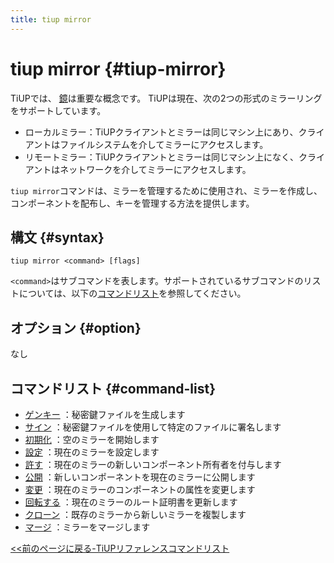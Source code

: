 ```yaml
---
title: tiup mirror
---
```


# tiup mirror {#tiup-mirror}

TiUPでは、 [鏡](/tiup/tiup-mirror-reference.md)は重要な概念です。 TiUPは現在、次の2つの形式のミラーリングをサポートしています。

-   ローカルミラー：TiUPクライアントとミラーは同じマシン上にあり、クライアントはファイルシステムを介してミラーにアクセスします。
-   リモートミラー：TiUPクライアントとミラーは同じマシン上になく、クライアントはネットワークを介してミラーにアクセスします。

`tiup mirror`コマンドは、ミラーを管理するために使用され、ミラーを作成し、コンポーネントを配布し、キーを管理する方法を提供します。

## 構文 {#syntax}

```shell
tiup mirror <command> [flags]
```

`<command>`はサブコマンドを表します。サポートされているサブコマンドのリストについては、以下の[コマンドリスト](#command-list)を参照してください。

## オプション {#option}

なし

## コマンドリスト {#command-list}

-   [ゲンキー](/tiup/tiup-command-mirror-genkey.md) ：秘密鍵ファイルを生成します
-   [サイン](/tiup/tiup-command-mirror-sign.md) ：秘密鍵ファイルを使用して特定のファイルに署名します
-   [初期化](/tiup/tiup-command-mirror-init.md) ：空のミラーを開始します
-   [設定](/tiup/tiup-command-mirror-set.md) ：現在のミラーを設定します
-   [許す](/tiup/tiup-command-mirror-grant.md) ：現在のミラーの新しいコンポーネント所有者を付与します
-   [公開](/tiup/tiup-command-mirror-publish.md) ：新しいコンポーネントを現在のミラーに公開します
-   [変更](/tiup/tiup-command-mirror-modify.md) ：現在のミラーのコンポーネントの属性を変更します
-   [回転する](/tiup/tiup-command-mirror-rotate.md) ：現在のミラーのルート証明書を更新します
-   [クローン](/tiup/tiup-command-mirror-clone.md) ：既存のミラーから新しいミラーを複製します
-   [マージ](/tiup/tiup-command-mirror-merge.md) ：ミラーをマージします

[&lt;&lt;前のページに戻る-TiUPリファレンスコマンドリスト](/tiup/tiup-reference.md#command-list)
